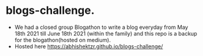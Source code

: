 # blogs-challenge.  
- We had a closed group Blogathon to write a blog everyday from May 18th 2021 till June 18th 2021 (within the family) and this repo is a backup for the blogathon(hosted on medium).  
- Hosted here https://abhishektzr.github.io/blogs-challenge/

